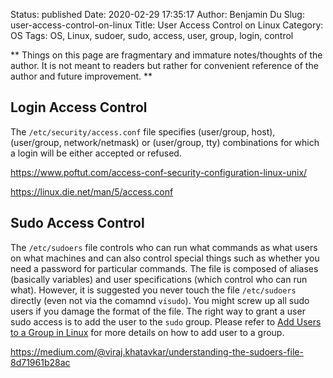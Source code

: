 Status: published
Date: 2020-02-29 17:35:17
Author: Benjamin Du
Slug: user-access-control-on-linux
Title: User Access Control on Linux
Category: OS
Tags: OS, Linux, sudoer, sudo, access, user, group, login, control

**
Things on this page are fragmentary and immature notes/thoughts of the author.
It is not meant to readers but rather for convenient reference of the author and future improvement.
**

## Login Access Control

The `/etc/security/access.conf` file specifies (user/group, host), 
(user/group, network/netmask) or (user/group, tty) combinations 
for which a login will be either accepted or refused.

https://www.poftut.com/access-conf-security-configuration-linux-unix/

https://linux.die.net/man/5/access.conf


## Sudo Access Control

The `/etc/sudoers` file controls 
who can run what commands as what users on what machines 
and can also control special things 
such as whether you need a password for particular commands. 
The file is composed of aliases (basically variables) and user specifications (which control who can run what).
However, 
it is suggested you never touch the file `/etc/sudoers` directly 
(even not via the comamnd `visudo`).
You might screw up all sudo users if you damage the format of the file.
The right way to grant a user sudo access is to add the user to the `sudo` group.
Please refer to 
[Add Users to a Group in Linux](http://www.legendu.net/en/blog/add-a-user-to-the-sudo-group-on-linux/)
for more details on how to add user to a group.

https://medium.com/@viraj.khatavkar/understanding-the-sudoers-file-8d71961b28ac
